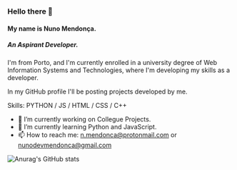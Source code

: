 ### Hello there 👋
#### My name is Nuno Mendonça.
##### An Aspirant Developer.

I'm from Porto, and I'm currently enrolled in a university degree of Web Information Systems and Technologies, where I'm developing my skills as a developer.

In my GitHub profile I'll be posting projects developed by me.

Skills: PYTHON / JS / HTML / CSS / C++

- 🔭 I’m currently working on Collegue Projects. 
- 🌱 I’m currently learning Python and JavaScript. 
- 📫 How to reach me: n.mendonca@protonmail.com or nunodevmendonca@gmail.com

![Anurag's GitHub stats](https://github-readme-stats.vercel.app/api?username=xnm-sdksdk&show_icons=true&theme=gruvbox)
